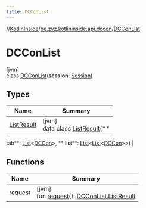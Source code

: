 ```yaml
---
title: DCConList
---
```

//[KotlinInside](../../../index.html)/[be.zvz.kotlininside.api.dccon](../index.html)/[DCConList](index.html)



# DCConList

[jvm]\
class [DCConList](index.html)(**session**: [Session](../../be.zvz.kotlininside.session/-session/index.html))

## Types

| Name | Summary |
|---|---|
| [ListResult](-list-result/index.html) | [jvm]<br>data class [ListResult](-list-result/index.html)(**
tab**: [List](https://kotlinlang.org/api/latest/jvm/stdlib/kotlin.collections/-list/index.html)<[DCCon](../../be.zvz.kotlininside.api.type/-d-c-con/index.html)>, **
list**: [List](https://kotlinlang.org/api/latest/jvm/stdlib/kotlin.collections/-list/index.html)<[List](https://kotlinlang.org/api/latest/jvm/stdlib/kotlin.collections/-list/index.html)<[DCCon](../../be.zvz.kotlininside.api.type/-d-c-con/index.html)>>) |

## Functions

| Name | Summary |
|---|---|
| [request](request.html) | [jvm]<br>fun [request](request.html)(): [DCConList.ListResult](-list-result/index.html) |

